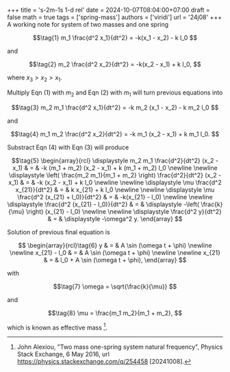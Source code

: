 +++
title = 's-2m-1s 1-d rel'
date = 2024-10-07T08:04:00+07:00
draft = false
math = true
tags = ['spring-mass']
authors = ['viridi']
url = '24j08'
+++
A working note for system of two masses and one spring<!--more-->

$$\tag{1}
m_1 \frac{d^2 x_1}{dt^2} = -k(x_1 - x_2) - k l_0
$$

and

$$\tag{2}
m_2 \frac{d^2 x_2}{dt^2} =  -k(x_2 - x_1) + k l_0,
$$

where $x_3 > x_2 > x_1$.

Multiply Eqn (1) with $m_2$ and Eqn (2) with $m_1$ will turn previous equations into

$$\tag{3}
m_2 m_1 \frac{d^2 x_1}{dt^2} = -k m_2 (x_1 - x_2) - k m_2 l_0
$$

and

$$\tag{4}
m_1 m_2 \frac{d^2 x_2}{dt^2} = -k m_1 (x_2 - x_1) + k m_1 l_0.
$$

Substract Eqn (4) with Eqn (3) will produce

$$\tag{5}
\begin{array}{rcl}
\displaystyle m_2 m_1 \frac{d^2}{dt^2} (x_2 - x_1) & = & -k (m_1 + m_2) (x_2 - x_1) + k (m_1 + m_2) l_0 \newline \newline
\displaystyle \left( \frac{m_2 m_1}{m_1 + m_2} \right) \frac{d^2}{dt^2} (x_2 - x_1) & = & -k (x_2 - x_1) + k l_0 \newline \newline
\displaystyle \mu \frac{d^2 x_{21}}{dt^2} & = & k x_{21} + k l_0 \newline \newline
\displaystyle \mu \frac{d^2 (x_{21} + l_0)}{dt^2} & = & -k(x_{21} - l_0) \newline \newline
\displaystyle \frac{d^2 (x_{21} - l_0)}{dt^2} & = & \displaystyle -\left( \frac{k}{\mu} \right) (x_{21} - l_0) \newline \newline
\displaystyle \frac{d^2 y}{dt^2} & = & \displaystyle -\omega^2 y.
\end{array}
$$

Solution of previous final equation is

$$
\begin{array}{rcl}\tag{6}
y & = & A \sin (\omega t + \phi) \newline \newline
x_{21} - l_0 & = &  A \sin (\omega t + \phi) \newline \newline
x_{21} & = &  l_0 + A \sin (\omega t + \phi),
\end{array}
$$

with

$$\tag{7}
\omega = \sqrt{\frac{k}{\mu}}
$$

and

$$\tag{8}
\mu = \frac{m_1 m_2}{m_1 + m_2},
$$

which is known as effective mass [^alexiou_2016].


[^alexiou_2016]: John Alexiou, "Two mass one-spring system natural frequency", Physics Stack Exchange, 6 May 2016, url https://physics.stackexchange.com/q/254458 [20241008].